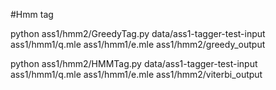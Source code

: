 #Hmm tag

python ass1/hmm2/GreedyTag.py data/ass1-tagger-test-input ass1/hmm1/q.mle ass1/hmm1/e.mle ass1/hmm2/greedy_output

python ass1/hmm2/HMMTag.py data/ass1-tagger-test-input ass1/hmm1/q.mle ass1/hmm1/e.mle ass1/hmm2/viterbi_output







